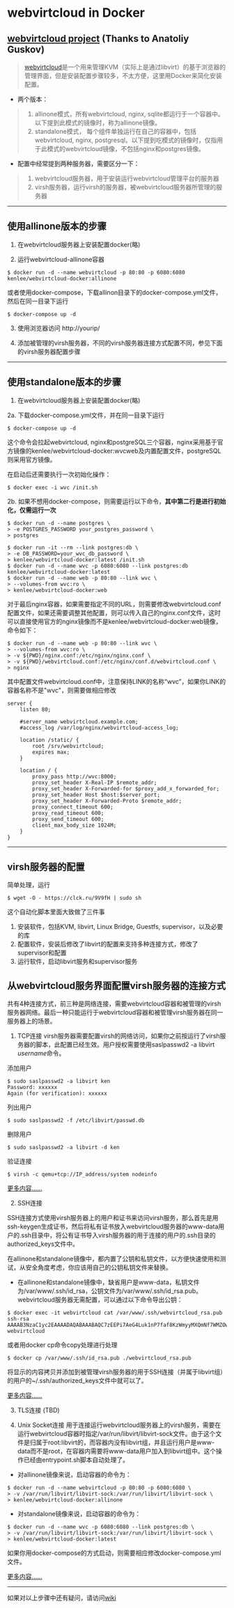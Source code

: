 # webvirtcloud in Docker
## [webvirtcloud project](https://github.com/retspen/webvirtcloud) (Thanks to Anatoliy Guskov)

>[webvirtcloud](https://github.com/retspen/webvirtcloud)是一个用来管理KVM（实际上是通过libvirt）的基于浏览器的管理界面，但是安装配置步骤较多，不太方便，这里用Docker来简化安装配置。

- 两个版本：
> 1. allinone模式，所有webvirtcloud, nginx, sqlite都运行于一个容器中。以下提到此模式的镜像时，称为allinone镜像。
> 2. standalone模式， 每个组件单独运行在自己的容器中，包括webvirtcloud, nginx, postgresql。以下提到吃模式的镜像时，仅指用于此模式的webvirtcloud镜像，不包括nginx和postgres镜像。

- 配置中经常提到两种服务器，需要区分一下：
> 1. webvirtcloud服务器，用于安装运行webvirtcloud管理平台的服务器
> 2. virsh服务器，运行virsh的服务器，被webvirtcloud服务器所管理的服务器

--------
## 使用allinone版本的步骤
1. 在webvirtcloud服务器上安装配置docker(略)

2. 运行webvirtcloud-allinone容器

```
$ docker run -d --name webvirtcloud -p 80:80 -p 6080:6080 kenlee/webvirtcloud-docker:allinone
```
或者使用docker-compose，下载allinon目录下的docker-compose.yml文件，然后在同一目录下运行
```
$ docker-compose up -d
```

3. 使用浏览器访问 http://yourip/

4. 添加被管理的virsh服务器，不同的virsh服务器连接方式配置不同，参见下面的virsh服务器配置步骤

--------
## 使用standalone版本的步骤
1. 在webvirtcloud服务器上安装配置docker(略)

2a. 下载docker-compose.yml文件，并在同一目录下运行
```
$ docker-compose up -d
```
这个命令会拉起webvirtcloud, nginx和postgreSQL三个容器，nginx采用基于官方镜像的kenlee/webvirtcloud-docker:wvcweb及内置配置文件，postgreSQL则采用官方镜像。

在启动后还需要执行一次初始化操作：
```
$ docker exec -i wvc /init.sh
```

2b. 如果不想用docker-compose，则需要运行以下命令，**其中第二行是进行初始化，仅需运行一次**
```
$ docker run -d --name postgres \
> -e POSTGRES_PASSWORD your_postgres_password \
> postgres

$ docker run -it --rm --link postgres:db \
> -e DB_PASSWORD=your_wvc_db_password \
> kenlee/webvirtcloud-docker:latest /init.sh
$ docker run -d --name wvc -p 6080:6080 --link postgres:db kenlee/webvirtcloud-docker:latest
$ docker run -d --name web -p 80:80 --link wvc \
> --volumes-from wvc:ro \
> kenlee/webvirtcloud-docker:web
```

对于最后nginx容器，如果需要指定不同的URL，则需要修改webvirtcloud.conf配置文件，如果还需要调整其他配置，则可以传入自己的nginx.conf文件，这时可以直接使用官方的nginx镜像而不是kenlee/webvirtcloud-docker:web镜像，命令如下：

```
$ docker run -d --name web -p 80:80 --link wvc \
> --volumes-from wvc:ro \
> -v ${PWD}/nginx.conf:/etc/nginx/nginx.conf \
> -v ${PWD}/webvirtcloud.conf:/etc/nginx/conf.d/webvirtcloud.conf \
> nginx
```
其中配置文件webvirtcloud.conf中，注意保持LINK的名称“wvc”，如果你LINK的容器名称不是"wvc"，则需要做相应修改
```
server {
    listen 80;

    #server_name webvirtcloud.example.com;
    #access_log /var/log/nginx/webvirtcloud-access_log;

    location /static/ {
        root /srv/webvirtcloud;
        expires max;
    }

    location / {
        proxy_pass http://wvc:8000;
        proxy_set_header X-Real-IP $remote_addr;
        proxy_set_header X-Forwarded-for $proxy_add_x_forwarded_for;
        proxy_set_header Host $host:$server_port;
        proxy_set_header X-Forwarded-Proto $remote_addr;
        proxy_connect_timeout 600;
        proxy_read_timeout 600;
        proxy_send_timeout 600;
        client_max_body_size 1024M;
    }
}
```

--------
## virsh服务器的配置
简单处理，运行
```
$ wget -O - https://clck.ru/9V9fH | sudo sh
```
这个自动化脚本里面大致做了三件事
1. 安装软件，包括KVM, libvirt, Linux Bridge, Guestfs, supervisor，以及必要的库
2. 配置软件，安装后修改了libvirt的配置来支持多种连接方式，修改了supervisor和配置
3. 运行软件，启动libvirt服务和supervisor服务

## 从webvirtcloud服务界面配置virsh服务器的连接方式

共有4种连接方式，前三种是网络连接，需要webvirtcloud容器和被管理的virsh服务器网络。最后一种只能运行于webvirtcloud容器和被管理virsh服务器在同一服务器上的场景。

1. TCP连接
virsh服务器需要配置virsh的网络访问，如果你之前按运行了virsh服务器的脚本，此配置已经生效。用户授权需要使用saslpasswd2 -a libvirt *username*命令。

添加用户
```
$ sudo saslpasswd2 -a libvirt ken
Password: xxxxxx
Again (for verification): xxxxxx
```

列出用户
```
$ sudo saslpasswd2 -f /etc/libvirt/passwd.db
```

删除用户
```
$ sudo saslpasswd2 -a libvirt -d ken
```

验证连接
```
$ virsh -c qemu+tcp://IP_address/system nodeinfo
```

[更多内容......](https://github.com/retspen/webvirtmgr/wiki/Setup-TCP-authorization)

2. SSH连接

SSH连接方式使用virsh服务器上的用户和证书来访问virsh服务，那么首先是用ssh-keygen生成证书，然后将私有证书放入webvirtcloud服务器的www-data用户的.ssh目录中，将公有证书导入virsh服务器的用于连接的用户的.ssh目录的authorized_keys文件中。

在allinone和standalone镜像中，都内置了公钥和私钥文件，以方便快速使用和测试，从安全角度考虑，你应该用自己的公钥私钥文件来替换。

- 在allinone和standalone镜像中，缺省用户是www-data，私钥文件为/var/www/.ssh/id_rsa，公钥文件为/var/www/.ssh/id_rsa.pub。webvirtcloud服务器无需配置，可以通过以下命令导出公钥：

```
$ docker exec -it webvirtcloud cat /var/www/.ssh/webvirtcloud_rsa.pub
ssh-rsa AAAAB3NzaC1yc2EAAAADAQABAAABAQC7zEEPi7AeG4Luk1nP7faf8KzWmyyMXQmNf7WMZOwJP08Zp9p6QJ727w6OFgTtMbL3miljXjjV7U9TC8mQBIJ9cRZFwFZZfsifFROSYE+OUjsw6IuzUaq3krPOqM71/iKm3jHIqd9JAu5M0MnwTGjd9aVs3aXPJ68PuVmaEXgsBql+4cSu0890GBY9BoOxE6i1Pdjxw6T6ZsxRnyAzx2Q9bBCXtVngjgQhS77vNhFENKlnqL170O17lAW+xHzr+ONULtFVqOveaqdVcZNGlb6KbN3otsUq00dE6ow2jZM9q4OhA7FSzoiQRVgPlr4JNj+soG3AR9fGHh7TwrkEdRad webvirtcloud
```

或者用docker cp命令copy处理进行处理
```
$ docker cp /var/www/.ssh/id_rsa.pub ./webvirtcloud_rsa.pub
```

将显示的内容拷贝并添加到被管理virsh服务器的用于SSH连接（并属于libvirt组）的用户的~/.ssh/authorized_keys文件中就可以了。

[更多内容......](https://github.com/retspen/webvirtmgr/wiki/Setup-SSH-Authorization)

3. TLS连接
(TBD)

4. Unix Socket连接
用于连接运行webvirtcloud服务器上的virsh服务，需要在运行webvirtcloud容器时指定/var/run/libvirt/libvirt-sock文件。由于这个文件是归属于root:libvirt的，而容器内没有libvirt组，并且运行用户是www-data而不是root，在容器内需要将www-data用户加入到libvirt组中。这个操作已经由entrypoint.sh脚本自动处理了。

- 对allinone镜像来说，启动容器的命令为：
```
$ docker run -d --name webvirtcloud -p 80:80 -p 6080:6080 \
> -v /var/run/libvirt/libvirt-sock:/var/run/libvirt/libvirt-sock \
> kenlee/webvirtcloud-docker:allinone
```

- 对standalone镜像来说，启动容器的命令为：
```
$ docker run -d --name wvc -p 6080:6080 --link postgres:db \
> -v /var/run/libvirt/libvirt-sock:/var/run/libvirt/libvirt-sock \
> kenlee/webvirtcloud-docker:latest
```

如果你用docker-compose的方式启动，则需要相应修改docker-compose.yml文件。

[更多内容......](https://github.com/retspen/webvirtmgr/wiki/Setup-Local-connection)

--------
如果对以上步骤中还有疑问，请访问[wiki](https://github.com/retspen/webvirtmgr/wiki)
